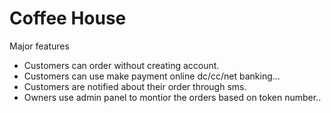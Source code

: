 # Coffee House

Major features
* Customers can order without creating account.
* Customers can use make payment online dc/cc/net banking...
* Customers are notified about their order through sms.
* Owners use admin panel to montior the orders based on token number..
